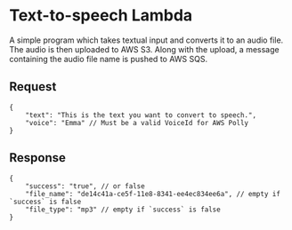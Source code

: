 # Text-to-speech Lambda

A simple program which takes textual input and converts it to an audio file.
The audio is then uploaded to AWS S3. Along with the upload, a message containing the
audio file name is pushed to AWS SQS.

## Request
```
{
    "text": "This is the text you want to convert to speech.",
    "voice": "Emma" // Must be a valid VoiceId for AWS Polly
}
```

## Response
```
{
    "success": "true", // or false
    "file_name": "de14c41a-ce5f-11e8-8341-ee4ec834ee6a", // empty if `success` is false
    "file_type": "mp3" // empty if `success` is false
}
```